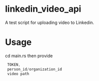 # linkedin_video_api

A test script for uploading video to Linkedin. 
# Usage
cd main.rs then provide 
```rust
 TOKEN,
 person_id/organization_id
 video path
```
